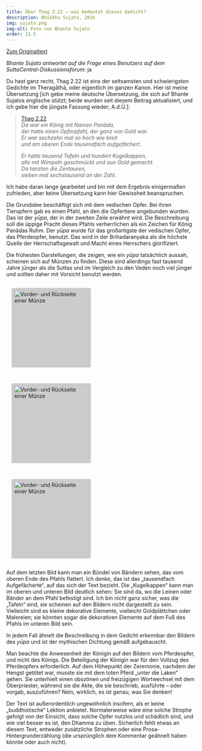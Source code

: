 ```yaml
---
title: Über Thag 2.22 – was bedeutet dieses Gedicht?
description: Bhikkhu Sujato, 2016
img: sujato.png
img-alt: Foto von Bhante Sujato
order: 13.5
---
```


[Zum Originaltext](https://discourse.suttacentral.net/t/about-thag-2-22-what-this-verse-means/3784/5)

*Bhante Sujato antwortet auf die Frage eines Benutzers auf dem SuttaCentral-Diskussionsforum:* ja

Du hast ganz recht, Thag 2.22 ist eins der seltsamsten und schwierigsten Gedichte im Theragāthā, oder eigentlich im ganzen Kanon. Hier ist meine Übersetzung [ich gebe meine deutsche Übersetzung, die sich auf Bhante Sujatos englische stützt; beide wurden seit diesem Beitrag aktualisiert, und ich gebe hier die jüngste Fassung wieder; A.d.Ü.]:

>[Thag 2.22](#/sutta/thag2.22/de/sabbamitta)  
>*Da war ein König mit Namen Panāda,*  
>*der hatte einen Opferpfahl, der ganz von Gold war.*  
>*Er war sechzehn mal so hoch wie breit*  
>*und am oberen Ende tausendfach aufgefächert.*
>
>*Er hatte tausend Tafeln und hundert Kugelkappen,*  
>*alle mit Wimpeln geschmückt und aus Gold gemacht.*  
>*Da tanzten die Zentauren,*  
>*sieben mal sechstausend an der Zahl.*

Ich habe daran lange gearbeitet und bin mit dem Ergebnis einigermaßen zufrieden, aber keine Übersetzung kann hier Gewissheit beanspruchen.

Die Grundidee beschäftigt sich mit dem vedischen Opfer. Bei ihren Tieropfern gab es einen Pfahl, an den die Opfertiere angebunden wurden. Das ist der *yūpa*, der in der zweiten Zeile erwähnt wird. Die Beschreibung soll die üppige Pracht dieses Pfahls verherrlichen als ein Zeichen für König Panādas Ruhm. Der *yūpa* wurde für das großartigste der vedischen Opfer, das Pferdeopfer, benutzt. Das wird in der Brihadaranyaka als die höchste Quelle der Herrschaftsgewalt und Macht eines Herrschers glorifiziert.

Die frühesten Darstellungen, die zeigen, wie ein *yūpa* tatsächlich aussah, scheinen sich auf Münzen zu finden. Diese sind allerdings fast tausend Jahre jünger als die Suttas und im Vergleich zu den Veden noch viel jünger und sollten daher mit Vorsicht benutzt werden.

<style>
.my-img {
  margin: 1.0em;
  padding: 0.4em; 
  border-radius: 0.2em; 
  background: #cccccc;"
}
</style>
<a title="Samudragupta, Golddinar, ca. 335-375 n.Chr. Gewicht: 7.46 g, Durchmesser: 21 mm. Opferpferd stehend links, Yupa (Opferpfahl) davor, umlaufende Brāhmī-Inschrift und si (für siddham) unter Pferd / Königin stehend links, hält Handtuch in linker Hand, Fliegenwedel in der rechten über der Schulter, Nadel davor, Brāhmī-Inschrift rechts: Ashvamedhaparākrama. Von Coinindia" href="https://scdd.sfo2.cdn.digitaloceanspaces.com/uploads/original/2X/a/aaa90bec6c599a14c4ac0eabd1d241260f00034a.jpg" target="_blank"><img height="200" alt="Vorder- und Rückseite einer Münze" src="https://scdd.sfo2.cdn.digitaloceanspaces.com/uploads/original/2X/a/aaa90bec6c599a14c4ac0eabd1d241260f00034a.jpg" class="my-img"></a>

<a title="Ujjain-Münze mit Opferstier und Yupa" href="https://scdd.sfo2.cdn.digitaloceanspaces.com/uploads/original/2X/7/78e79ff6fcc9e5fc1803b2779e37816d0a134344.jpg" target="_blank"><img height="200" alt="Vorder- und Rückseite einer Münze" src="https://scdd.sfo2.cdn.digitaloceanspaces.com/uploads/original/2X/7/78e79ff6fcc9e5fc1803b2779e37816d0a134344.jpg" class="my-img"></a>

<a title="Gupta-Reich, Samudragupta I (ca.330-70), Dinar Vorder- und Rückseite, 7.70 g, Art des Ashvamedha-Pferdeopfers, Pferd steht rechts vor Yupa (Opferpfahl) mit angehängten Bändern, Buchstabe si darunter, rajadhirajah prithivim [avijityva divam jayaty-ahritavajimedhah] umlaufend, Rückseite: die Haptkönigin (mahasi) steht links und hält Fliegenwedel über der Schulter; asvamedha parakramah rechts" href="https://www.the-saleroom.com/en-gb/auction-catalogues/spink/catalogue-id-2910271/lot-22654512" target="_blank"><img height="200" alt="Vorder- und Rückseite einer Münze" src="https://scdd.sfo2.cdn.digitaloceanspaces.com/uploads/original/2X/3/336dbe86c5a4031f92be75f5fc5191a885e52565.jpg" class="my-img"></a>

Auf dem letzten Bild kann man ein Bündel von Bändern sehen, das vom oberen Ende des Pfahls flattert. Ich denke, das ist das „tausendfach Aufgefächerte“, auf das sich der Text bezieht. Die „Kugelkappen“ kann man im oberen und unteren Bild deutlich sehen: Sie sind da, wo die Leinen oder Bänder an dem Pfahl befestigt sind. Ich bin nicht ganz sicher, was die „Tafeln“ sind, sie scheinen auf den Bildern nicht dargestellt zu sein. Vielleicht sind es kleine dekorative Elemente, vielleicht Goldplättchen oder Malereien; sie könnten sogar die dekorativen Elemente auf dem Fuß des Pfahls im unteren Bild sein.

In jedem Fall ähnelt die Beschreibung in dem Gedicht erkennbar den Bildern des *yūpa* und ist der mythischen Dichtung gemäß aufgebauscht.

Man beachte die Anwesenheit der Königin auf den Bildern vom Pferdeopfer, und nicht des Königs. Die Beteiligung der Königin war für den Vollzug des Pferdeopfers erforderlich. Auf dem Höhepunkt der Zeremonie, nachdem der Hengst getötet war, musste sie mit dem toten Pferd „unter die Laken“ gehen. Sie unterhielt einen obszönen und freizügigen Wortwechsel mit dem Oberpriester, während sie die Akte, die sie beschrieb, ausführte – oder vorgab, auszuführen? Nein, wirklich, es ist genau, was Sie denken!

Der Text ist außerordentlich ungewöhnlich insofern, als er keine „buddhistische“ Lektion anbietet. Normalerweise wäre eine solche Strophe gefolgt von der Einsicht, dass solche Opfer nutzlos und schädlich sind, und wie viel besser es ist, den Dhamma zu üben. Sicherlich fehlt etwas an diesem Text, entweder zusätzliche Strophen oder eine Prosa-Hintergrunderzählung (die ursprünglich dem Kommentar geähnelt haben könnte oder auch nicht).
